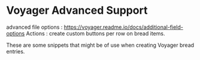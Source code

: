 # Voyager Advanced Support
advanced file options : https://voyager.readme.io/docs/additional-field-options
Actions : create custom buttons per row on bread items.



These are some snippets that might be of use when creating Voyager bread entries.
